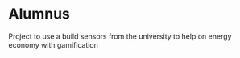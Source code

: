 # Alumnus
Project to use a build sensors from the university to help on energy economy with gamification
